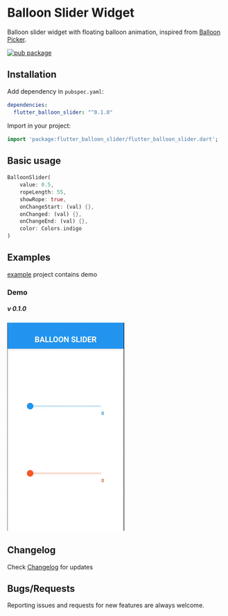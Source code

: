 # Balloon Slider Widget
Balloon slider widget with floating balloon animation, inspired from [Balloon Picker](https://dribbble.com/shots/6609398-Balloon-Picker-in-Swift).

[![pub package](https://img.shields.io/pub/v/flutter_balloon_slider.svg)](https://pub.dartlang.org/packages/flutter_balloon_slider)

## Installation

Add dependency in `pubspec.yaml`:
```yaml
dependencies:
  flutter_balloon_slider: "^0.1.0"
```

Import in your project:
```dart
import 'package:flutter_balloon_slider/flutter_balloon_slider.dart';
```

## Basic usage

```dart
BalloonSlider(
    value: 0.5,
    ropeLength: 55,
    showRope: true,
    onChangeStart: (val) {},
    onChanged: (val) {},
    onChangeEnd: (val) {},
    color: Colors.indigo
)
```

## Examples

[example](https://github.com/faob-dev/flutter_balloon_slider/tree/master/example) project contains demo

### Demo

##### v 0.1.0
![alt tag](https://raw.githubusercontent.com/faob-dev/flutter_balloon_slider/master/screenshots/balloon_slider.gif)

## Changelog
Check [Changelog](https://github.com/faob-dev/flutter_balloon_slider/blob/master/CHANGELOG.md) for updates

## Bugs/Requests
Reporting issues and requests for new features are always welcome.
